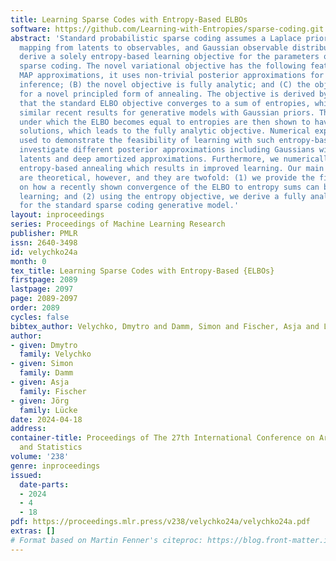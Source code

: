 ```yaml
---
title: Learning Sparse Codes with Entropy-Based ELBOs
software: https://github.com/Learning-with-Entropies/sparse-coding.git
abstract: 'Standard probabilistic sparse coding assumes a Laplace prior, a linear
  mapping from latents to observables, and Gaussian observable distributions. We here
  derive a solely entropy-based learning objective for the parameters of standard
  sparse coding. The novel variational objective has the following features: (A) unlike
  MAP approximations, it uses non-trivial posterior approximations for probabilistic
  inference; (B) the novel objective is fully analytic; and (C) the objective allows
  for a novel principled form of annealing. The objective is derived by first showing
  that the standard ELBO objective converges to a sum of entropies, which matches
  similar recent results for generative models with Gaussian priors. The conditions
  under which the ELBO becomes equal to entropies are then shown to have analytic
  solutions, which leads to the fully analytic objective. Numerical experiments are
  used to demonstrate the feasibility of learning with such entropy-based ELBOs. We
  investigate different posterior approximations including Gaussians with correlated
  latents and deep amortized approximations. Furthermore, we numerically investigate
  entropy-based annealing which results in improved learning. Our main contributions
  are theoretical, however, and they are twofold: (1) we provide the first demonstration
  on how a recently shown convergence of the ELBO to entropy sums can be used for
  learning; and (2) using the entropy objective, we derive a fully analytic ELBO objective
  for the standard sparse coding generative model.'
layout: inproceedings
series: Proceedings of Machine Learning Research
publisher: PMLR
issn: 2640-3498
id: velychko24a
month: 0
tex_title: Learning Sparse Codes with Entropy-Based {ELBOs}
firstpage: 2089
lastpage: 2097
page: 2089-2097
order: 2089
cycles: false
bibtex_author: Velychko, Dmytro and Damm, Simon and Fischer, Asja and L\"{u}cke, J\"{o}rg
author:
- given: Dmytro
  family: Velychko
- given: Simon
  family: Damm
- given: Asja
  family: Fischer
- given: Jörg
  family: Lücke
date: 2024-04-18
address:
container-title: Proceedings of The 27th International Conference on Artificial Intelligence
  and Statistics
volume: '238'
genre: inproceedings
issued:
  date-parts:
  - 2024
  - 4
  - 18
pdf: https://proceedings.mlr.press/v238/velychko24a/velychko24a.pdf
extras: []
# Format based on Martin Fenner's citeproc: https://blog.front-matter.io/posts/citeproc-yaml-for-bibliographies/
---
```


